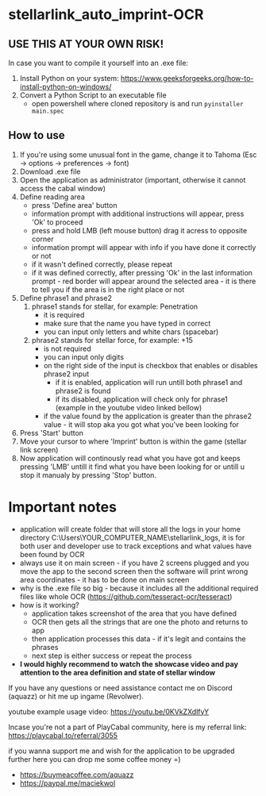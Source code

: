 # stellarlink_auto_imprint-OCR

## USE THIS AT YOUR OWN RISK!

In case you want to compile it yourself into an .exe file:
 1. Install Python on your system: https://www.geeksforgeeks.org/how-to-install-python-on-windows/
 2. Convert a Python Script to an executable file
     - open powershell where cloned repository is and run `pyinstaller main.spec`


## How to use
 1. If you're using some unusual font in the game, change it to Tahoma (Esc -> options -> preferences -> font)
 2. Download .exe file
 3. Open the application as administrator (important, otherwise it cannot access the cabal window)
 4. Define reading area
    - press 'Define area' button
    - information prompt with additional instructions will appear, press 'Ok' to proceed
    - press and hold LMB (left mouse button) drag it acress to opposite corner
    - information prompt will appear with info if you have done it correctly or not
    - if it wasn't defined correctly, please repeat
    - if it was defined correctly, after pressing 'Ok' in the last information prompt - red border will appear around the selected area - it is there to tell you if the area is in the right place or not
 5. Define phrase1 and phrase2
    1. phrase1 stands for stellar, for example: Penetration
       - it is required
       - make sure that the name you have typed in correct
       - you can input only letters and white chars (spacebar)
    2. phrase2 stands for stellar force, for example: +15
       - is not required
       - you can input only digits
       - on the right side of the input is checkbox that enables or disables phrase2 input
         - if it is enabled, application will run untill both phrase1 and phrase2 is found
         - if its disabled, application will check only for phrase1 (example in the youtube video linked bellow)
       - if the value found by the application is greater than the phrase2 value - it will stop aka you got what you've been looking for
 6. Press 'Start' button
 7. Move your cursor to where 'Imprint' button is within the game (stellar link screen)
 8. Now application will continously read what you have got and keeps pressing 'LMB' untill it find what you have been looking for or untill u stop it manualy by pressing 'Stop' button.

# Important notes
- application will create folder that will store all the logs in your home directory C:\Users\YOUR_COMPUTER_NAME\stellarlink_logs, it is for both user and developer use to track exceptions and what values have been found by OCR
- always use it on main screen - if you have 2 screens plugged and you move the app to the second screen then the software will print wrong area coordinates - it has to be done on main screen
- why is the .exe file so big - because it includes all the additional required files like whole OCR (https://github.com/tesseract-ocr/tesseract)
- how is it working?
  - application takes screenshot of the area that you have defined
  - OCR then gets all the strings that are one the photo and returns to app
  - then application processes this data - if it's legit and contains the phrases
  - next step is either success or repeat the process
- **I would highly recommend to watch the showcase video and pay attention to the area definition and state of stellar window**
 
If you have any questions or need assistance contact me on Discord (aquazz) or hit me up ingame (Revolwer).

youtube example usage video: https://youtu.be/0KVkZXdlfyY

Incase you're not a part of PlayCabal community, here is my referral link: https://playcabal.to/referral/3055

if you wanna support me and wish for the application to be upgraded further here you can drop me some coffee money =)
 - https://buymeacoffee.com/aquazz
 - https://paypal.me/maciekwol
